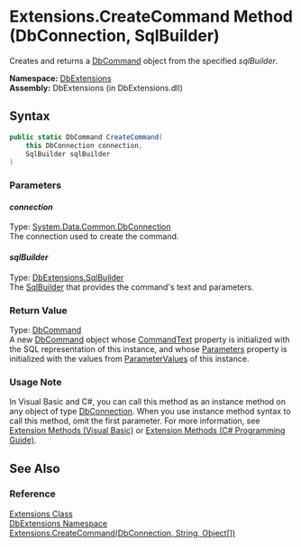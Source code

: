 Extensions.CreateCommand Method (DbConnection, SqlBuilder)
==========================================================
Creates and returns a [DbCommand][1] object from the specified *sqlBuilder*.

**Namespace:** [DbExtensions][2]  
**Assembly:** DbExtensions (in DbExtensions.dll)

Syntax
------

```csharp
public static DbCommand CreateCommand(
	this DbConnection connection,
	SqlBuilder sqlBuilder
)
```

### Parameters

#### *connection*
Type: [System.Data.Common.DbConnection][3]  
The connection used to create the command.

#### *sqlBuilder*
Type: [DbExtensions.SqlBuilder][4]  
The [SqlBuilder][4] that provides the command's text and parameters.

### Return Value
Type: [DbCommand][1]  
 A new [DbCommand][1] object whose [CommandText][5] property is initialized with the SQL representation of this instance, and whose [Parameters][6] property is initialized with the values from [ParameterValues][7] of this instance. 
### Usage Note
In Visual Basic and C#, you can call this method as an instance method on any object of type [DbConnection][3]. When you use instance method syntax to call this method, omit the first parameter. For more information, see [Extension Methods (Visual Basic)][8] or [Extension Methods (C# Programming Guide)][9].

See Also
--------

### Reference
[Extensions Class][10]  
[DbExtensions Namespace][2]  
[Extensions.CreateCommand(DbConnection, String, Object[])][11]  

[1]: http://msdn.microsoft.com/en-us/library/852d01k6
[2]: ../README.md
[3]: http://msdn.microsoft.com/en-us/library/c790zwhc
[4]: ../SqlBuilder/README.md
[5]: http://msdn.microsoft.com/en-us/library/9d2hk99t
[6]: http://msdn.microsoft.com/en-us/library/9czdkzd1
[7]: ../SqlBuilder/ParameterValues.md
[8]: http://msdn.microsoft.com/en-us/library/bb384936.aspx
[9]: http://msdn.microsoft.com/en-us/library/bb383977.aspx
[10]: README.md
[11]: CreateCommand_4.md